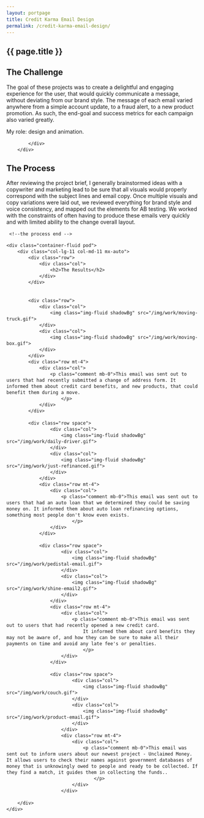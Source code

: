 ```yaml
---
layout: portpage
title: Credit Karma Email Design
permalink: /credit-karma-email-design/
---
```


<section id="portfolioHero">
        <div class="container-fluid">
            <div class="row">
                <div class="col-lg-11 col-md-11 mx-auto">
                    <h1 class="text-center">{{ page.title }}</h1>
                </div>
            </div>
             <div class="row">
               <div class="bar mx-auto"></div> 
            </div> 
        </div>
    </section>
<section id="portfolioMain">
       
<!--the challenge-->

<div class="container-fluid pod">
   <div class="col-lg-11 col-md-11 mx-auto">
        <div class="row">
            <div class="col">
                <h2>The Challenge</h2>
                <p class="mb-0"> The goal of these projects was to create a delightful and engaging experience for the user, that would quickly communicate a message, without deviating from our brand style. The message of each email varied anywhere from a simple account update, to a fraud alert, to a new product promotion. As such, the end-goal and success metrics for each campaign also varied greatly. </p>
                <p class="role">My role: design and animation.</p>

               
            </div>
        </div>
   </div>
</div>

<!--the challenge end -->

<!--the process-->

<div class="container-fluid pod">
        <div class="col-lg-11 col-md-11 mx-auto">
             <div class="row">
                 <div class="col">
                     <h2>The Process</h2>
                     <p class="mb-0">
                         After reviewing the project brief, I generally brainstormed ideas with a copywriter and marketing lead to be sure that all visuals would properly correspond with the subject lines and email copy. Once multiple visuals and copy variations were laid out, we reviewed everything for brand style and voice consistency, and mapped out the elements for AB testing. We worked with the constraints of often having to produce these emails very quickly and with limited ability to the change overall layout.</p>
                 </div>
             </div>
        </div>
     </div>
     
     <!--the process end -->


<!--the final product-->

    <div class="container-fluid pod">
        <div class="col-lg-11 col-md-11 mx-auto">
            <div class="row">
                <div class="col">
                    <h2>The Results</h2>
                </div>
            </div>


            <div class="row">
                <div class="col">
                    <img class="img-fluid shadowBg" src="/img/work/moving-truck.gif">
                </div>
                <div class="col">
                    <img class="img-fluid shadowBg" src="/img/work/moving-box.gif">
                </div>
            </div>
            <div class="row mt-4">
                <div class="col">
                    <p class="comment mb-0">This email was sent out to users that had recently submitted a change of address form. It informed them about credit card benefits, and new products, that could benefit them during a move.
                        </p>
                </div>
            </div>

            <div class="row space">
                    <div class="col">
                        <img class="img-fluid shadowBg" src="/img/work/daily-driver.gif">
                    </div>
                    <div class="col">
                        <img class="img-fluid shadowBg" src="/img/work/just-refinanced.gif">
                    </div>
                </div>
                <div class="row mt-4">
                    <div class="col">
                        <p class="comment mb-0">This email was sent out to users that had an auto loan that we determined they could be saving money on. It informed them about auto loan refinancing options, something most people don't know even exists.
                            </p>
                    </div>
                </div>

                <div class="row space">
                        <div class="col">
                            <img class="img-fluid shadowBg" src="/img/work/pedistal-email.gif">
                        </div>
                        <div class="col">
                            <img class="img-fluid shadowBg" src="/img/work/shine-email2.gif">
                        </div>
                    </div>
                    <div class="row mt-4">
                        <div class="col">
                            <p class="comment mb-0">This email was sent out to users that had recently opened a new credit card.
                                It informed them about card benefits they may not be aware of, and how they can be sure to make all their payments on time and avoid any late fee's or penalties.
                                </p>
                        </div>
                    </div>

                    <div class="row space">
                            <div class="col">
                                <img class="img-fluid shadowBg" src="/img/work/couch.gif">
                            </div>
                            <div class="col">
                                <img class="img-fluid shadowBg" src="/img/work/product-email.gif">
                            </div>
                        </div>
                        <div class="row mt-4">
                            <div class="col">
                                <p class="comment mb-0">This email was sent out to inform users about our newest project - Unclaimed Money. It allows users to check their names against government databases of money that is unknowingly owed to people and ready to be collected. If they find a match, it guides them in collecting the funds.. 
                                    </p>
                            </div>
                        </div>

        </div>
    </div>

<!--the final product end-->

</section>